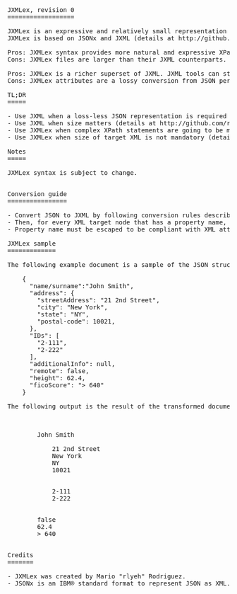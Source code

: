<pre>
JXMLex, revision 0
==================

JXMLex is an expressive and relatively small representation of JSON in XML, so data can be reused with XML tools.
JXMLex is based on JSONx and JXML (details at http://github.com/r-lyeh/JXML). 

Pros: JXMLex syntax provides more natural and expressive XPath queries by adding attributes and duplicating information.
Cons: JXMLex files are larger than their JXML counterparts.

Pros: JXMLex is a richer superset of JXML. JXML tools can still parse JXMLex files.
Cons: JXMLex attributes are a lossy conversion from JSON per se. If you need to retrieve original lossless name, then read @son attribute instead.

TL;DR
=====

- Use JXML when a loss-less JSON representation is required (details at http://github.com/r-lyeh/JXML).
- Use JXML when size matters (details at http://github.com/r-lyeh/JXML).
- Use JXMLex when complex XPath statements are going to be made (details below).
- Use JXMLex when size of target XML is not mandatory (details below).

Notes
=====

JXMLex syntax is subject to change.


Conversion guide
================

- Convert JSON to JXML by following conversion rules described at JXML reference document (details at http://github.com/r-lyeh/JXML).
- Then, for every XML target node that has a property name, add an attribute whereas propertyname="text()".
- Property name must be escaped to be compliant with XML attribute naming: all invalid characters are escaped to underscore characters.

JXMLex sample
=============

The following example document is a sample of the JSON structure.

    {
      "name/surname":"John Smith",
      "address": {
        "streetAddress": "21 2nd Street",
        "city": "New York",
        "state": "NY",
        "postal-code": 10021,
      },
      "IDs": [
        "2-111",
        "2-222"
      ],
      "additionalInfo": null,
      "remote": false,
      "height": 62.4,
      "ficoScore": "> 640"
    }

The following output is the result of the transformed document to JXML.

    <?xml version="1.0" encoding="UTF-8"?>
    <j son="o">
        <j son="s:name" name_surname="John Smith">John Smith</j>
        <j son="o:address" address="">
            <j son="s:streetAddress" streetAddress="21 2nd Street">21 2nd Street</j>
            <j son="s:city" city="New York">New York</j>
            <j son="s:state" state="NY">NY</j>
            <j son="n:postal-code" postal_code="10021">10021</j>
        </j>
        <j son="a:IDs" IDs="">
            <j son="s">2-111</j>
            <j son="s">2-222</j>
        </j>
        <j son="0:additionalInfo" additionalInfo="" />
        <j son="b:remote" remote="false">false</j>
        <j son="n:height" height="62.4">62.4</j>
        <j son="s:ficoScore" ficoScore="&gt; 640">&gt; 640</j>
    </j>

Credits
=======

- JXMLex was created by Mario "rlyeh" Rodriguez.
- JSONx is an IBM® standard format to represent JSON as XML.
</pre>
